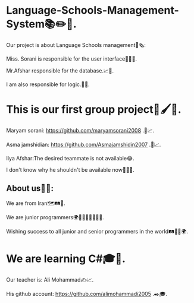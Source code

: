 # Language-Schools-Management-System📚✏️📑.

Our project is about Language Schools management📒🗞️:

Miss. Sorani is responsible for the user interface🙇‍♀️🤳.

Mr.Afshar responsible for the database.📈💾.

I am also responsible for logic.🤔🧠.


# This is our first group project💎🖌️👥.

 Maryam sorani: https://github.com/maryamsorani2008 .👥📈.

 Asma jamshidian: https://github.com/Asmajamshidin2007 .👥📈.

 Ilya Afshar:The desired teammate is not available😂.
 
 I don't know why he shouldn't be available now🤵‍♂️🤔.


## About us👥🤔:

 We are from Iran🗺️🛤️🧭.

 We are junior programmers🌍👻🤵‍♀️🤵‍♂️🤵‍♀️.

 Wishing success to all junior and senior programmers in the world🛤️🧭✨🌍.

 # We are learning C#🎓📒.

 Our teacher is: Ali Mohammad✍️📈.

 His github account: https://github.com/alimohammadi2005 .✒️🎓.

